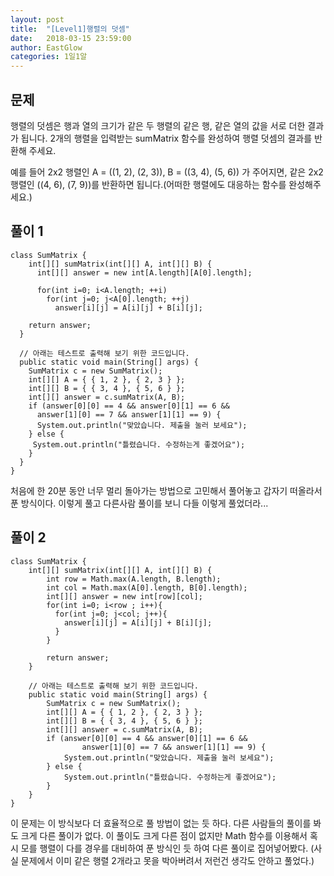 ```yaml
---
layout: post
title:  "[Level1]행렬의 덧셈"
date:   2018-03-15 23:59:00
author: EastGlow
categories: 1일1알
---
```

## 문제

행렬의 덧셈은 행과 열의 크기가 같은 두 행렬의 같은 행, 같은 열의 값을 서로 더한 결과가 됩니다.
2개의 행렬을 입력받는 sumMatrix 함수를 완성하여 행렬 덧셈의 결과를 반환해 주세요.

예를 들어 2x2 행렬인 A = ((1, 2), (2, 3)), B = ((3, 4), (5, 6)) 가 주어지면,
같은 2x2 행렬인 ((4, 6), (7, 9))를 반환하면 됩니다.(어떠한 행렬에도 대응하는 함수를 완성해주세요.)


## 풀이 1
~~~
class SumMatrix {
    int[][] sumMatrix(int[][] A, int[][] B) {  
      int[][] answer = new int[A.length][A[0].length];

      for(int i=0; i<A.length; ++i)
        for(int j=0; j<A[0].length; ++j)
          answer[i][j] = A[i][j] + B[i][j];

    return answer;
  }

  // 아래는 테스트로 출력해 보기 위한 코드입니다.
  public static void main(String[] args) {
    SumMatrix c = new SumMatrix();
    int[][] A = { { 1, 2 }, { 2, 3 } };
    int[][] B = { { 3, 4 }, { 5, 6 } };
    int[][] answer = c.sumMatrix(A, B);
    if (answer[0][0] == 4 && answer[0][1] == 6 && 
      answer[1][0] == 7 && answer[1][1] == 9) {
      System.out.println("맞았습니다. 제출을 눌러 보세요");
    } else {
     System.out.println("틀렸습니다. 수정하는게 좋겠어요");
    }
  }
}
~~~
처음에 한 20분 동안 너무 멀리 돌아가는 방법으로 고민해서 풀어놓고 갑자기 떠올라서 푼 방식이다. 이렇게 풀고 다른사람 풀이를 보니 다들 이렇게 풀었더라...

## 풀이 2
~~~
class SumMatrix {
    int[][] sumMatrix(int[][] A, int[][] B) {
        int row = Math.max(A.length, B.length);
        int col = Math.max(A[0].length, B[0].length);
        int[][] answer = new int[row][col];
        for(int i=0; i<row ; i++){
          for(int j=0; j<col; j++){
            answer[i][j] = A[i][j] + B[i][j];
          }
        }

        return answer;
    }

    // 아래는 테스트로 출력해 보기 위한 코드입니다.
    public static void main(String[] args) {
        SumMatrix c = new SumMatrix();
        int[][] A = { { 1, 2 }, { 2, 3 } };
        int[][] B = { { 3, 4 }, { 5, 6 } };
        int[][] answer = c.sumMatrix(A, B);
        if (answer[0][0] == 4 && answer[0][1] == 6 && 
                answer[1][0] == 7 && answer[1][1] == 9) {
            System.out.println("맞았습니다. 제출을 눌러 보세요");
        } else {
            System.out.println("틀렸습니다. 수정하는게 좋겠어요");
        }
    }
}

~~~
이 문제는 이 방식보다 더 효율적으로 풀 방법이 없는 듯 하다. 다른 사람들의 풀이를 봐도 크게 다른 풀이가 없다. 이 풀이도 크게 다른 점이 없지만 Math 함수를 이용해서 혹시 모를 행렬이 다를 경우를 대비하여 푼 방식인 듯 하여 다른 풀이로 집어넣어봤다. (사실 문제에서 이미 같은 행렬 2개라고 못을 박아버려서 저런건 생각도 안하고 풀었다.)
